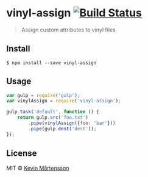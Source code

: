 # vinyl-assign [![Build Status](http://img.shields.io/travis/kevva/vinyl-assign.svg?style=flat)](https://travis-ci.org/kevva/vinyl-assign)

> Assign custom attributes to vinyl files


## Install

```
$ npm install --save vinyl-assign
```


## Usage

```js
var gulp = require('gulp');
var vinylAssign = require('vinyl-assign');

gulp.task('default', function () {
	return gulp.src('foo.txt')
		.pipe(vinylAssign({foo: 'bar'}))
		.pipe(gulp.dest('dest'));
});
```


## License

MIT © [Kevin Mårtensson](https://github.com/kevva)

